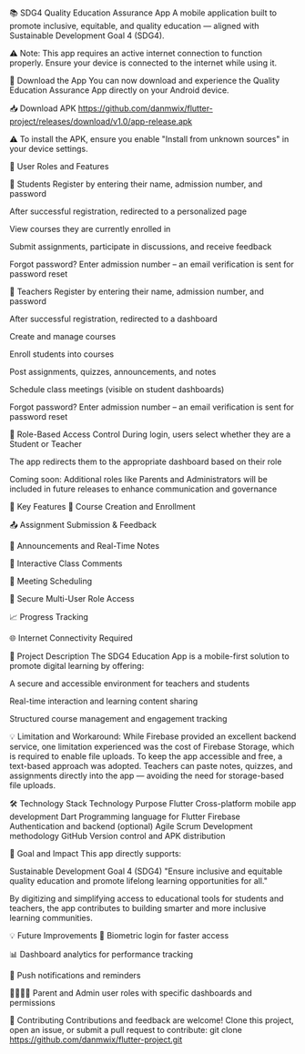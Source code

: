 📚 SDG4 Quality Education Assurance App
A mobile application built to promote inclusive, equitable, and quality education — aligned with Sustainable Development Goal 4 (SDG4).

⚠️ Note: This app requires an active internet connection to function properly. Ensure your device is connected to the internet while using it.

🔗 Download the App
You can now download and experience the Quality Education Assurance App directly on your Android device.

📥 Download APK
https://github.com/danmwix/flutter-project/releases/download/v1.0/app-release.apk

⚠️ To install the APK, ensure you enable "Install from unknown sources" in your device settings.

👥 User Roles and Features


🔸 Students
Register by entering their name, admission number, and password

After successful registration, redirected to a personalized page

View courses they are currently enrolled in

Submit assignments, participate in discussions, and receive feedback

Forgot password? Enter admission number – an email verification is sent for password reset



🔹 Teachers
Register by entering their name, admission number, and password

After successful registration, redirected to a dashboard

Create and manage courses

Enroll students into courses

Post assignments, quizzes, announcements, and notes

Schedule class meetings (visible on student dashboards)

Forgot password? Enter admission number – an email verification is sent for password reset



🔐 Role-Based Access Control
During login, users select whether they are a Student or Teacher

The app redirects them to the appropriate dashboard based on their role

Coming soon: Additional roles like Parents and Administrators will be included in future releases to enhance communication and governance




🧩 Key Features
📝 Course Creation and Enrollment

📤 Assignment Submission & Feedback

📣 Announcements and Real-Time Notes

💬 Interactive Class Comments

📅 Meeting Scheduling

🔐 Secure Multi-User Role Access

📈 Progress Tracking

🌐 Internet Connectivity Required




📖 Project Description
The SDG4 Education App is a mobile-first solution to promote digital learning by offering:

A secure and accessible environment for teachers and students

Real-time interaction and learning content sharing

Structured course management and engagement tracking




💡 Limitation and Workaround:
While Firebase provided an excellent backend service, one limitation experienced was the cost of Firebase Storage, which is required to enable file uploads. To keep the app accessible and free, a text-based approach was adopted.
Teachers can paste notes, quizzes, and assignments directly into the app — avoiding the need for storage-based file uploads.



🛠️ Technology Stack
Technology	Purpose
Flutter	Cross-platform mobile app development
Dart	Programming language for Flutter
Firebase	Authentication and backend (optional)
Agile Scrum	Development methodology
GitHub	Version control and APK distribution




🎯 Goal and Impact
This app directly supports:

Sustainable Development Goal 4 (SDG4)
"Ensure inclusive and equitable quality education and promote lifelong learning opportunities for all."

By digitizing and simplifying access to educational tools for students and teachers, the app contributes to building smarter and more inclusive learning communities.




💡 Future Improvements
🔐 Biometric login for faster access

📊 Dashboard analytics for performance tracking

📨 Push notifications and reminders

👨‍👩‍👧‍👦 Parent and Admin user roles with specific dashboards and permissions




🙌 Contributing
Contributions and feedback are welcome!
Clone this project, open an issue, or submit a pull request to contribute:
git clone https://github.com/danmwix/flutter-project.git
